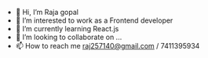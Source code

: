 - 👋 Hi, I’m Raja gopal 
- 👀 I’m interested to work as a Frontend developer
- 🌱 I’m currently learning React.js
- 💞️ I’m looking to collaborate on ...
- 📫 How to reach me raj257140@gmail.com / 7411395934

<!---
Rajagopal9597/Rajagopal9597 is a ✨ special ✨ repository because its `README.md` (this file) appears on your GitHub profile.
You can click the Preview link to take a look at your changes.
--->
